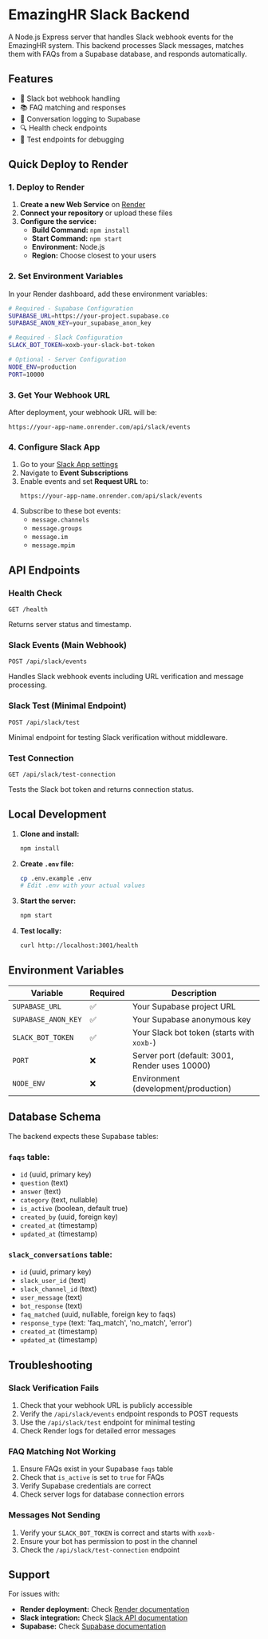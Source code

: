 # EmazingHR Slack Backend

A Node.js Express server that handles Slack webhook events for the EmazingHR system. This backend processes Slack messages, matches them with FAQs from a Supabase database, and responds automatically.

## Features

- 🤖 Slack bot webhook handling
- 📚 FAQ matching and responses
- 💾 Conversation logging to Supabase
- 🔍 Health check endpoints
- 🧪 Test endpoints for debugging

## Quick Deploy to Render

### 1. Deploy to Render

1. **Create a new Web Service** on [Render](https://render.com)
2. **Connect your repository** or upload these files
3. **Configure the service:**
   - **Build Command:** `npm install`
   - **Start Command:** `npm start`
   - **Environment:** Node.js
   - **Region:** Choose closest to your users

### 2. Set Environment Variables

In your Render dashboard, add these environment variables:

```bash
# Required - Supabase Configuration
SUPABASE_URL=https://your-project.supabase.co
SUPABASE_ANON_KEY=your_supabase_anon_key

# Required - Slack Configuration  
SLACK_BOT_TOKEN=xoxb-your-slack-bot-token

# Optional - Server Configuration
NODE_ENV=production
PORT=10000
```

### 3. Get Your Webhook URL

After deployment, your webhook URL will be:
```
https://your-app-name.onrender.com/api/slack/events
```

### 4. Configure Slack App

1. Go to your [Slack App settings](https://api.slack.com/apps)
2. Navigate to **Event Subscriptions**
3. Enable events and set **Request URL** to:
   ```
   https://your-app-name.onrender.com/api/slack/events
   ```
4. Subscribe to these bot events:
   - `message.channels`
   - `message.groups` 
   - `message.im`
   - `message.mpim`

## API Endpoints

### Health Check
```
GET /health
```
Returns server status and timestamp.

### Slack Events (Main Webhook)
```
POST /api/slack/events
```
Handles Slack webhook events including URL verification and message processing.

### Slack Test (Minimal Endpoint)
```
POST /api/slack/test
```
Minimal endpoint for testing Slack verification without middleware.

### Test Connection
```
GET /api/slack/test-connection
```
Tests the Slack bot token and returns connection status.

## Local Development

1. **Clone and install:**
   ```bash
   npm install
   ```

2. **Create `.env` file:**
   ```bash
   cp .env.example .env
   # Edit .env with your actual values
   ```

3. **Start the server:**
   ```bash
   npm start
   ```

4. **Test locally:**
   ```bash
   curl http://localhost:3001/health
   ```

## Environment Variables

| Variable | Required | Description |
|----------|----------|-------------|
| `SUPABASE_URL` | ✅ | Your Supabase project URL |
| `SUPABASE_ANON_KEY` | ✅ | Your Supabase anonymous key |
| `SLACK_BOT_TOKEN` | ✅ | Your Slack bot token (starts with `xoxb-`) |
| `PORT` | ❌ | Server port (default: 3001, Render uses 10000) |
| `NODE_ENV` | ❌ | Environment (development/production) |

## Database Schema

The backend expects these Supabase tables:

### `faqs` table:
- `id` (uuid, primary key)
- `question` (text)
- `answer` (text) 
- `category` (text, nullable)
- `is_active` (boolean, default true)
- `created_by` (uuid, foreign key)
- `created_at` (timestamp)
- `updated_at` (timestamp)

### `slack_conversations` table:
- `id` (uuid, primary key)
- `slack_user_id` (text)
- `slack_channel_id` (text)
- `user_message` (text)
- `bot_response` (text)
- `faq_matched` (uuid, nullable, foreign key to faqs)
- `response_type` (text: 'faq_match', 'no_match', 'error')
- `created_at` (timestamp)
- `updated_at` (timestamp)

## Troubleshooting

### Slack Verification Fails
1. Check that your webhook URL is publicly accessible
2. Verify the `/api/slack/events` endpoint responds to POST requests
3. Use the `/api/slack/test` endpoint for minimal testing
4. Check Render logs for detailed error messages

### FAQ Matching Not Working
1. Ensure FAQs exist in your Supabase `faqs` table
2. Check that `is_active` is set to `true` for FAQs
3. Verify Supabase credentials are correct
4. Check server logs for database connection errors

### Messages Not Sending
1. Verify your `SLACK_BOT_TOKEN` is correct and starts with `xoxb-`
2. Ensure your bot has permission to post in the channel
3. Check the `/api/slack/test-connection` endpoint

## Support

For issues with:
- **Render deployment:** Check [Render documentation](https://render.com/docs)
- **Slack integration:** Check [Slack API documentation](https://api.slack.com/)
- **Supabase:** Check [Supabase documentation](https://supabase.com/docs)